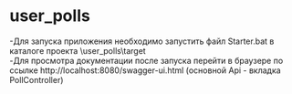 # user_polls
-Для запуска приложения необходимо запустить файл Starter.bat в каталоге проекта \user_polls\target\
-Для просмотра документации после запуска перейти в браузере по ссылке http://localhost:8080/swagger-ui.html (основной Api - вкладка PollController)
